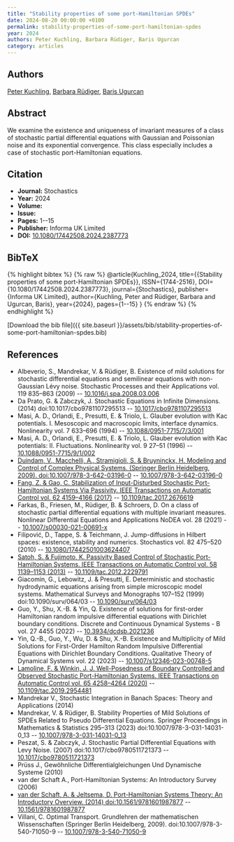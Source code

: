 ```yaml
---
title: "Stability properties of some port-Hamiltonian SPDEs"
date: 2024-08-20 00:00:00 +0100
permalink: stability-properties-of-some-port-hamiltonian-spdes
year: 2024
authors: Peter Kuchling, Barbara Rüdiger, Baris Ugurcan
category: articles
---
```

 
## Authors
[Peter Kuchling](authors/peter-kuchling), [Barbara Rüdiger](authors/barbara-rudiger), [Baris Ugurcan](authors/baris-e-ugurcan)
 
## Abstract
We examine the existence and uniqueness of invariant measures of a class of stochastic partial differential equations with Gaussian and Poissonian noise and its exponential convergence. This class especially includes a case of stochastic port-Hamiltonian equations.
 
## Citation
- **Journal:** Stochastics
- **Year:** 2024
- **Volume:** 
- **Issue:** 
- **Pages:** 1--15
- **Publisher:** Informa UK Limited
- **DOI:** [10.1080/17442508.2024.2387773](https://doi.org/10.1080/17442508.2024.2387773)
 
## BibTeX
{% highlight bibtex %}
{% raw %}
@article{Kuchling_2024,
  title={{Stability properties of some port-Hamiltonian SPDEs}},
  ISSN={1744-2516},
  DOI={10.1080/17442508.2024.2387773},
  journal={Stochastics},
  publisher={Informa UK Limited},
  author={Kuchling, Peter and Rüdiger, Barbara and Ugurcan, Baris},
  year={2024},
  pages={1--15}
}
{% endraw %}
{% endhighlight %}
 
[Download the bib file]({{ site.baseurl }}/assets/bib/stability-properties-of-some-port-hamiltonian-spdes.bib)
 
## References
- Albeverio, S., Mandrekar, V. & Rüdiger, B. Existence of mild solutions for stochastic differential equations and semilinear equations with non-Gaussian Lévy noise. Stochastic Processes and their Applications vol. 119 835–863 (2009) -- [10.1016/j.spa.2008.03.006](https://doi.org/10.1016/j.spa.2008.03.006)
- Da Prato, G. & Zabczyk, J. Stochastic Equations in Infinite Dimensions. (2014) doi:10.1017/cbo9781107295513 -- [10.1017/cbo9781107295513](https://doi.org/10.1017/cbo9781107295513)
- Masi, A. D., Orlandi, E., Presutti, E. & Triolo, L. Glauber evolution with Kac potentials. I. Mesoscopic and macroscopic limits, interface dynamics. Nonlinearity vol. 7 633–696 (1994) -- [10.1088/0951-7715/7/3/001](https://doi.org/10.1088/0951-7715/7/3/001)
- Masi, A. D., Orlandi, E., Presutti, E. & Triolo, L. Glauber evolution with Kac potentials: II. Fluctuations. Nonlinearity vol. 9 27–51 (1996) -- [10.1088/0951-7715/9/1/002](https://doi.org/10.1088/0951-7715/9/1/002)
- [Duindam, V., Macchelli, A., Stramigioli, S. & Bruyninckx, H. Modeling and Control of Complex Physical Systems. (Springer Berlin Heidelberg, 2009). doi:10.1007/978-3-642-03196-0](modeling-and-control-of-complex-physical-systems) -- [10.1007/978-3-642-03196-0](https://doi.org/10.1007/978-3-642-03196-0)
- [Fang, Z. & Gao, C. Stabilization of Input-Disturbed Stochastic Port-Hamiltonian Systems Via Passivity. IEEE Transactions on Automatic Control vol. 62 4159–4166 (2017)](stabilization-of-input-disturbed-stochastic-port-hamiltonian-systems-via-passivity) -- [10.1109/tac.2017.2676619](https://doi.org/10.1109/tac.2017.2676619)
- Farkas, B., Friesen, M., Rüdiger, B. & Schroers, D. On a class of stochastic partial differential equations with multiple invariant measures. Nonlinear Differential Equations and Applications NoDEA vol. 28 (2021) -- [10.1007/s00030-021-00691-x](https://doi.org/10.1007/s00030-021-00691-x)
- Filipović, D., Tappe, S. & Teichmann, J. Jump-diffusions in Hilbert spaces: existence, stability and numerics. Stochastics vol. 82 475–520 (2010) -- [10.1080/17442501003624407](https://doi.org/10.1080/17442501003624407)
- [Satoh, S. & Fujimoto, K. Passivity Based Control of Stochastic Port-Hamiltonian Systems. IEEE Transactions on Automatic Control vol. 58 1139–1153 (2013)](passivity-based-control-of-stochastic-port-hamiltonian-systems) -- [10.1109/tac.2012.2229791](https://doi.org/10.1109/tac.2012.2229791)
- Giacomin, G., Lebowitz, J. & Presutti, E. Deterministic and stochastic hydrodynamic equations arising from simple microscopic model systems. Mathematical Surveys and Monographs 107–152 (1999) doi:10.1090/surv/064/03 -- [10.1090/surv/064/03](https://doi.org/10.1090/surv/064/03)
- Guo, Y., Shu, X.-B. & Yin, Q. Existence of solutions for first-order Hamiltonian random impulsive differential equations with Dirichlet boundary conditions. Discrete and Continuous Dynamical Systems - B vol. 27 4455 (2022) -- [10.3934/dcdsb.2021236](https://doi.org/10.3934/dcdsb.2021236)
- Yin, Q.-B., Guo, Y., Wu, D. & Shu, X.-B. Existence and Multiplicity of Mild Solutions for First-Order Hamilton Random Impulsive Differential Equations with Dirichlet Boundary Conditions. Qualitative Theory of Dynamical Systems vol. 22 (2023) -- [10.1007/s12346-023-00748-5](https://doi.org/10.1007/s12346-023-00748-5)
- [Lamoline, F. & Winkin, J. J. Well-Posedness of Boundary Controlled and Observed Stochastic Port-Hamiltonian Systems. IEEE Transactions on Automatic Control vol. 65 4258–4264 (2020)](well-posedness-of-boundary-controlled-and-observed-stochastic-port-hamiltonian-systems) -- [10.1109/tac.2019.2954481](https://doi.org/10.1109/tac.2019.2954481)
- Mandrekar V., Stochastic Integration in Banach Spaces: Theory and Applications (2014)
- Mandrekar, V. & Rüdiger, B. Stability Properties of Mild Solutions of SPDEs Related to Pseudo Differential Equations. Springer Proceedings in Mathematics &amp; Statistics 295–313 (2023) doi:10.1007/978-3-031-14031-0_13 -- [10.1007/978-3-031-14031-0_13](https://doi.org/10.1007/978-3-031-14031-0_13)
- Peszat, S. & Zabczyk, J. Stochastic Partial Differential Equations with Levy Noise. (2007) doi:10.1017/cbo9780511721373 -- [10.1017/cbo9780511721373](https://doi.org/10.1017/cbo9780511721373)
- Prüss J., Gewöhnliche Differentialgleichungen Und Dynamische Systeme (2010)
- van der Schaft A., Port-Hamiltonian Systems: An Introductory Survey (2006)
- [van der Schaft, A. & Jeltsema, D. Port-Hamiltonian Systems Theory: An Introductory Overview. (2014) doi:10.1561/9781601987877](port-hamiltonian-systems-theory-an-introductory-overview0) -- [10.1561/9781601987877](https://doi.org/10.1561/9781601987877)
- Villani, C. Optimal Transport. Grundlehren der mathematischen Wissenschaften (Springer Berlin Heidelberg, 2009). doi:10.1007/978-3-540-71050-9 -- [10.1007/978-3-540-71050-9](https://doi.org/10.1007/978-3-540-71050-9)

